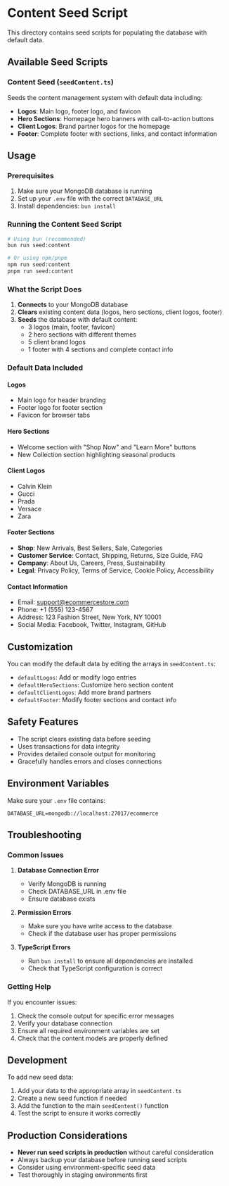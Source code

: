 # Content Seed Script

This directory contains seed scripts for populating the database with default data.

## Available Seed Scripts

### Content Seed (`seedContent.ts`)

Seeds the content management system with default data including:

- **Logos**: Main logo, footer logo, and favicon
- **Hero Sections**: Homepage hero banners with call-to-action buttons
- **Client Logos**: Brand partner logos for the homepage
- **Footer**: Complete footer with sections, links, and contact information

## Usage

### Prerequisites

1. Make sure your MongoDB database is running
2. Set up your `.env` file with the correct `DATABASE_URL`
3. Install dependencies: `bun install`

### Running the Content Seed Script

```bash
# Using bun (recommended)
bun run seed:content

# Or using npm/pnpm
npm run seed:content
pnpm run seed:content
```

### What the Script Does

1. **Connects** to your MongoDB database
2. **Clears** existing content data (logos, hero sections, client logos, footer)
3. **Seeds** the database with default content:
   - 3 logos (main, footer, favicon)
   - 2 hero sections with different themes
   - 5 client brand logos
   - 1 footer with 4 sections and complete contact info

### Default Data Included

#### Logos
- Main logo for header branding
- Footer logo for footer section
- Favicon for browser tabs

#### Hero Sections
- Welcome section with "Shop Now" and "Learn More" buttons
- New Collection section highlighting seasonal products

#### Client Logos
- Calvin Klein
- Gucci
- Prada
- Versace
- Zara

#### Footer Sections
- **Shop**: New Arrivals, Best Sellers, Sale, Categories
- **Customer Service**: Contact, Shipping, Returns, Size Guide, FAQ
- **Company**: About Us, Careers, Press, Sustainability
- **Legal**: Privacy Policy, Terms of Service, Cookie Policy, Accessibility

#### Contact Information
- Email: support@ecommercestore.com
- Phone: +1 (555) 123-4567
- Address: 123 Fashion Street, New York, NY 10001
- Social Media: Facebook, Twitter, Instagram, GitHub

## Customization

You can modify the default data by editing the arrays in `seedContent.ts`:

- `defaultLogos`: Add or modify logo entries
- `defaultHeroSections`: Customize hero section content
- `defaultClientLogos`: Add more brand partners
- `defaultFooter`: Modify footer sections and contact info

## Safety Features

- The script clears existing data before seeding
- Uses transactions for data integrity
- Provides detailed console output for monitoring
- Gracefully handles errors and closes connections

## Environment Variables

Make sure your `.env` file contains:

```env
DATABASE_URL=mongodb://localhost:27017/ecommerce
```

## Troubleshooting

### Common Issues

1. **Database Connection Error**
   - Verify MongoDB is running
   - Check DATABASE_URL in .env file
   - Ensure database exists

2. **Permission Errors**
   - Make sure you have write access to the database
   - Check if the database user has proper permissions

3. **TypeScript Errors**
   - Run `bun install` to ensure all dependencies are installed
   - Check that TypeScript configuration is correct

### Getting Help

If you encounter issues:

1. Check the console output for specific error messages
2. Verify your database connection
3. Ensure all required environment variables are set
4. Check that the content models are properly defined

## Development

To add new seed data:

1. Add your data to the appropriate array in `seedContent.ts`
2. Create a new seed function if needed
3. Add the function to the main `seedContent()` function
4. Test the script to ensure it works correctly

## Production Considerations

- **Never run seed scripts in production** without careful consideration
- Always backup your database before running seed scripts
- Consider using environment-specific seed data
- Test thoroughly in staging environments first
